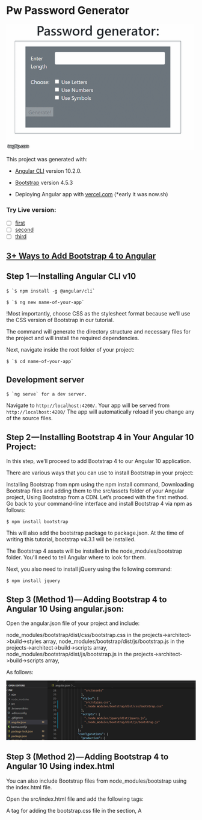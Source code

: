 # Pw Password Generator

![screen](https://github.com/Anna-Myzukina/password_generator_angular/blob/main/4lhaio.gif)

This project was generated with:
* [Angular CLI](https://github.com/angular/angular-cli) version 10.2.0.

* [Bootstrap](https://getbootstrap.com/) version 4.5.3

* Deploying Angular app with [vercel.com](https://vercel.com/) (*early it was now.sh)

### Try Live version:

- [ ] [first](password-generator-angular-one.vercel.app)
- [ ] [second](password-generator-angular.anna-myzukina.vercel.app)
- [ ] [third](password-generator-angular-git-main.anna-myzukina.vercel.app)

## [3+ Ways to Add Bootstrap 4 to Angular](https://www.techiediaries.com/angular-bootstrap/)

## Step 1 — Installing Angular CLI v10

```
$ `$ npm install -g @angular/cli`
```
```
$ `$ ng new name-of-your-app`
```

!Most importantly, choose CSS as the stylesheet format because we’ll use the CSS version of Bootstrap in our tutorial.

The command will generate the directory structure and necessary files for the project and will install the required dependencies.

Next, navigate inside the root folder of your project:

```
$ `$ cd name-of-your-app`
```

## Development server

```
$ `ng serve` for a dev server. 
```

Navigate to `http://localhost:4200/`. Your app will be served from `http://localhost:4200/`
The app will automatically reload if you change any of the source files.

## Step 2 — Installing Bootstrap 4 in Your Angular 10 Project:

In this step, we’ll proceed to add Bootstrap 4 to our Angular 10 application.

There are various ways that you can use to install Bootstrap in your project:

Installing Bootstrap from npm using the npm install command,
Downloading Bootstrap files and adding them to the src/assets folder of your Angular project,
Using Bootstrap from a CDN.
Let’s proceed with the first method. Go back to your command-line interface and install Bootstrap 4 via npm as follows:

```
$ npm install bootstrap
```

This will also add the bootstrap package to package.json. At the time of writing this tutorial, bootstrap v4.3.1 will be installed.

The Bootstrap 4 assets will be installed in the node_modules/bootstrap folder. You'll need to tell Angular where to look for them.

Next, you also need to install jQuery using the following command:

```
$ npm install jquery
```
## Step 3 (Method 1) — Adding Bootstrap 4 to Angular 10 Using angular.json:

Open the angular.json file of your project and include:

node_modules/bootstrap/dist/css/bootstrap.css in the projects->architect->build->styles array,
node_modules/bootstrap/dist/js/bootstrap.js in the projects->architect->build->scripts array,
node_modules/bootstrap/dist/js/bootstrap.js in the projects->architect->build->scripts array,

As follows:

![screen](https://github.com/Anna-Myzukina/password_generator_angular/blob/main/screen1.PNG)

## Step 3 (Method 2) — Adding Bootstrap 4 to Angular 10 Using index.html

You can also include Bootstrap files from node_modules/bootstrap using the index.html file.

Open the src/index.html file and add the following tags:

A <link> tag for adding the bootstrap.css file in the <head> section,
A <script> tag for adding the jquery.js file before the closing </body> tag,
A <script> tag for adding the bootstrap.js file before the </body> tag.

This is an example:

        <!doctype html><html lang="en">
        <head>  
        <meta charset="utf-8">  
        <title>Angular Bootstrap 4 Examples</title>  <base href="/">  
        <meta name="viewport" content="width=device-width, initial-scale=1">  
        <link rel="icon" type="image/x-icon" href="favicon.ico">  
        <link rel="stylesheet" href="../node_modules/bootstrap/dist/css/bootstrap.css">
        </head>
        <body>  
        <app-root></app-root>  
        <script src="../node_modules/jquery/dist/jquery.js"></script>  <script src="../node_modules/bootstrap/dist/js/bootstrap.js"></script>    
        </body>
        </html>

## Step 3 (Method 3) — Adding Bootstrap 4 to Angular 10 Using styles.css

We can also use the styles.css file to add the CSS file of Bootstrap to our project.

Open the src/styles.css file of your Angular project and import the bootstrap.css file as follows:

        @import "~bootstrap/dist/css/bootstrap.css"
        This replaces the previous method(s), so you don’t need to add the file to the styles array of the angular.json file or to the index.html file.

Note: The JavaScript file(s) can be added using the scripts array or the <script> tag like the previous methods.

## Code scaffolding

```
$ `ng generate component component-name`
```

 to generate a new component. You can also use `ng generate directive|pipe|service|class|guard|interface|enum|module`.

## Build

```
$ `ng build`
```

 to build the project. The build artifacts will be stored in the `dist/` directory. Use the `--prod` flag for a production build.

## Running unit tests

```
$ `ng test`
```

to execute the unit tests via [Karma](https://karma-runner.github.io).

## Running end-to-end tests

```
$ `ng e2e` 
```

to execute the end-to-end tests via [Protractor](http://www.protractortest.org/).


## Further help

To get more help on the Angular CLI use 

```
`$ ng help`
```

 or go check out the [Angular CLI Overview and Command Reference](https://angular.io/cli) page.


                <div>
                <label>Enter length</label>
                <input (input)="onChangeLength($event.target.value)" />
                </div>

                <div>
                <label>Use Letters</label>
                <input (change)="onChangeUseLetters()" type="checkbox" />
                </div>

                <div>
                <label>Use Numbers</label>
                <input (change)="onChangeUseNumbers()" type="checkbox" />
                </div>

                <div>
                <label>Use Symbols</label>
                <input (change)="onChangeUseSymbols()" type="checkbox" />
                </div>

                <div>
                <button [disabled]="!(length && (includeLetters || includeSymbols || includeNumbers))" 
                (click)="onButtonClick()">Generate!</button>
                </div>

                <div>
                <label>Your password</label>
                <input [value]="password" />
                </div>


